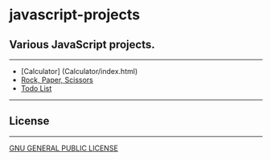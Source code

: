 # javascript-projects
## Various JavaScript projects.

---
- [Calculator] (Calculator/index.html)
- [Rock, Paper, Scissors](10-rock-paper-scissors.html)
- [Todo List](11-todo-list.html)

---
## License
---

[GNU GENERAL PUBLIC LICENSE](LICENSE)
